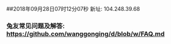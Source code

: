 ##2018年09月28日07时12分07秒 新址: 104.248.39.68
### 兔友常见问题及解答: https://github.com/wanggonging/d/blob/w/FAQ.md
